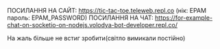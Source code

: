 ПОСИЛАННЯ НА САЙТ: https://tic-tac-toe.teleweb.repl.co (нік: EPAM пароль: EPAM_PASSWORD)
ПОСИЛАННЯ НА ЧАТ: https://for-example-chat-on-socketio-on-nodejs.volodya-bot-developer.repl.co/

На жаль більше не встиг зробити(світло вимикали постійно)
